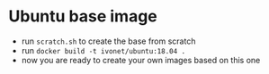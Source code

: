 # Ubuntu base image

* run `scratch.sh` to create the base from scratch
* run `docker build -t ivonet/ubuntu:18.04 .` 
* now you are ready to create your own images based on this one